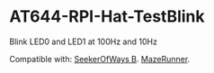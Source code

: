 # AT644-RPI-Hat-TestBlink
Blink LED0 and LED1 at 100Hz and 10Hz

Compatible with:
[SeekerOfWays B](https://fatherofmachines.blogspot.com/p/seeker-of-ways-b.html).
[MazeRunner](https://fatherofmachines.blogspot.com/p/maze-runner.html).
